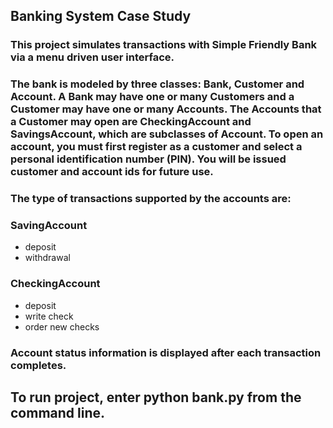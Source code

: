 ## Banking System Case Study

### This project simulates transactions with Simple Friendly Bank via a menu driven user interface.

### The bank is modeled by three classes:  Bank, Customer and Account.  A Bank may have one or many Customers and a Customer may have one or many Accounts.   The Accounts that a Customer may open are CheckingAccount and SavingsAccount, which are subclasses of Account.  To open an account, you must first register as a customer and select a personal identification number (PIN).  You will be issued customer and account ids for future use.

### The type of transactions supported by the accounts are:

### SavingAccount
* deposit
* withdrawal

### CheckingAccount
* deposit
* write check
* order new checks

### Account status information is displayed after each transaction completes.

## To run project, enter python bank.py from the command line.



